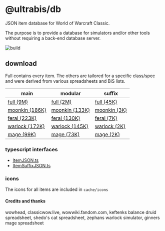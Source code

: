 # @ultrabis/db

JSON item database for World of Warcraft Classic.

The purpose is to provide a database for simulators and/or other tools without requiring a back-end database server. 

![build](https://github.com/ultrabis/db/workflows/gh/badge.svg)

## download

Full contains every item. The others are tailored for a specific class/spec and were derived from various spreadsheets and BiS lists.

| main | modular | suffix |
| ---- | ------- | ------ |
| [full (9M)][full-main] | [full (2M)][full-modular] | [full (45K)][full-suffix] |
| [moonkin (186K)][moonkin-main] | [moonkin (133K)][moonkin-modular] | [moonkin (3K)][moonkin-suffix] |
| [feral (223K)][feral-main] | [feral (130K)][feral-modular] | [feral (7K)][feral-suffix] |
| [warlock (172K)][warlock-main] | [warlock (145K)][warlock-modular] | [warlock (2K)][warlock-suffix] |
| [mage (99K)][mage-main] | [mage (73K)][mage-modular] | [mage (2K)][mage-suffix] |

### typescript interfaces

- [ItemJSON.ts](https://ultrabis.github.io/db/ItemJSON.ts)
- [ItemSuffixJSON.ts](https://ultrabis.github.io/db/ItemSuffixJSON.ts)

### icons

The icons for all items are included in `cache/icons`

#### Credits and thanks

wowhead, classicwow.live, wowwiki.fandom.com, keftenks balance druid spreadsheet, shedo's cat spreadsheet, zephans warlock simulator, ginners mage spreadsheet

[full-main]: https://ultrabis.github.io/db/full/item.json
[full-modular]: https://ultrabis.github.io/db/full/item-modular.json
[full-random]: https://ultrabis.github.io/db/full/item-random.json
[full-suffix]: https://ultrabis.github.io/db/full/itemSuffix.json
[moonkin-main]: https://ultrabis.github.io/db/moonkin/item.json
[moonkin-modular]: https://ultrabis.github.io/db/moonkin/item-modular.json
[moonkin-random]: https://ultrabis.github.io/db/moonkin/item-random.json
[moonkin-suffix]: https://ultrabis.github.io/db/moonkin/itemSuffix.json
[feral-main]: https://ultrabis.github.io/db/feral/item.json
[feral-modular]: https://ultrabis.github.io/db/feral/item-modular.json
[feral-random]: https://ultrabis.github.io/db/feral/item-random.json
[feral-suffix]: https://ultrabis.github.io/db/feral/itemSuffix.json
[mage-main]: https://ultrabis.github.io/db/mage/item.json
[mage-modular]: https://ultrabis.github.io/db/mage/item-modular.json
[mage-random]: https://ultrabis.github.io/db/mage/item-random.json
[mage-suffix]: https://ultrabis.github.io/db/mage/itemSuffix.json
[warlock-main]: https://ultrabis.github.io/db/warlock/item.json
[warlock-modular]: https://ultrabis.github.io/db/warlock/item-modular.json
[warlock-random]: https://ultrabis.github.io/db/warlock/item-random.json
[warlock-suffix]: https://ultrabis.github.io/db/warlock/itemSuffix.json
